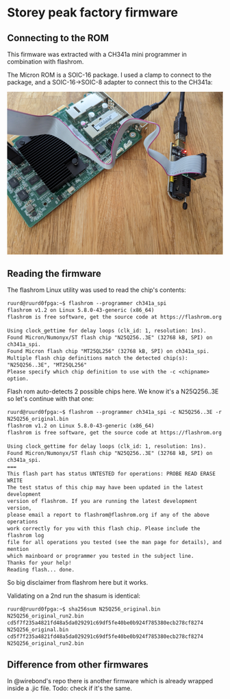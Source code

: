 # Storey peak factory firmware

## Connecting to the ROM

This firmware was extracted with a CH341a mini programmer in combination with flashrom.

The Micron ROM is a SOIC-16 package. I used a clamp to connect to the package, and a SOIC-16->SOIC-8 adapter to connect this to the CH341a:

![reading firmware](firmware.png)

## Reading the firmware

The flashrom Linux utility was used to read the chip's contents:

```
ruurd@ruurd0fpga:~$ flashrom --programmer ch341a_spi
flashrom v1.2 on Linux 5.8.0-43-generic (x86_64)
flashrom is free software, get the source code at https://flashrom.org

Using clock_gettime for delay loops (clk_id: 1, resolution: 1ns).
Found Micron/Numonyx/ST flash chip "N25Q256..3E" (32768 kB, SPI) on ch341a_spi.
Found Micron flash chip "MT25QL256" (32768 kB, SPI) on ch341a_spi.
Multiple flash chip definitions match the detected chip(s): "N25Q256..3E", "MT25QL256"
Please specify which chip definition to use with the -c <chipname> option.
```

Flash rom auto-detects 2 possible chips here. We know it's a N25Q256..3E so let's continue with that one:

```
ruurd@ruurd0fpga:~$ flashrom --programmer ch341a_spi -c N25Q256..3E -r N25Q256_original.bin
flashrom v1.2 on Linux 5.8.0-43-generic (x86_64)
flashrom is free software, get the source code at https://flashrom.org

Using clock_gettime for delay loops (clk_id: 1, resolution: 1ns).
Found Micron/Numonyx/ST flash chip "N25Q256..3E" (32768 kB, SPI) on ch341a_spi.
===
This flash part has status UNTESTED for operations: PROBE READ ERASE WRITE
The test status of this chip may have been updated in the latest development
version of flashrom. If you are running the latest development version,
please email a report to flashrom@flashrom.org if any of the above operations
work correctly for you with this flash chip. Please include the flashrom log
file for all operations you tested (see the man page for details), and mention
which mainboard or programmer you tested in the subject line.
Thanks for your help!
Reading flash... done.
```

So big disclaimer from flashrom here but it works. 

Validating on a 2nd run the shasum is identical:

```
ruurd@ruurd0fpga:~$ sha256sum N25Q256_original.bin N25Q256_original_run2.bin
cd5f7f235a4821fd48a5da029291c69df5fe40be0b924f785380ecb278cf8274  N25Q256_original.bin
cd5f7f235a4821fd48a5da029291c69df5fe40be0b924f785380ecb278cf8274  N25Q256_original_run2.bin
```

## Difference from other firmwares

In @wirebond's repo there is another firmware which is already wrapped inside a .jic file. Todo: check if it's the same.
